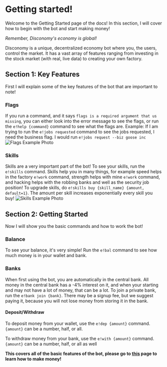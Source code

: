 # Getting started!

Welcome to the Getting Started page of the docs! In this section, I will cover how to begin with the bot and start making money!

*Remember, Disconomy's economy is global!*

Disconomy is a unique, decentralized economy bot where you, the users, control the market. It has a vast array of features ranging from investing in the stock market (with real, live data) to creating your own factory.

## Section 1: Key Features

First I will explain some of the key features of the bot that are important to note!

### Flags

If you run a command, and it says `flags is a required argument that us missing`, you can either look into the error message to see the flags, or run the `e!help {command}` command to see what the flags are. Example: If I am trying to run the `e!jobs requested` command to see the jobs requested, I need the business flag. I would run `e!jobs request --biz goose inc`
![Flags Example Photo](https://cdn.discordapp.com/attachments/815628413733306409/977305957249986580/unknown.png)

### Skills

Skills are a very important part of the bot! To see your skills, run the `e!skills` command. Skills help you in many things, for example speed helps in the factory `e!work` command, strength helps with mine `e!work` command, and hacking helps with the robbing banks and well as the security job position! To upgrade skills, do `e!skills buy {skill_name} {amount, default=1}`. The amount per skill increases exponentially every skill you buy!
![Skills Example Photo](https://images-ext-2.discordapp.net/external/4pwYqsnuIDIz7txTr_v26r_anbpC-etzKbUc9Vo7VDM/https/i.imgur.com/qxf7JjO.png)


## Section 2: Getting Started

Now I will show you the basic commands and how to work the bot!

### Balance

To see your balance, it's very simple! Run the `e!bal` command to see how much money is in your wallet and bank.

### Banks

When first using the bot, you are automatically in the central bank. All money in the central bank has a -4% interest on it, and when your starting and may not have a lot of money, that can be a lot. To join a private bank, run the `e!bank join {bank}`. There may be a signup fee, but we suggest paying it, because you will not lose money from storing it in the bank.

#### Deposit/Withdraw

To deposit money from your wallet, use the `e!dep {amount}` command.
`{amount}` can be a number, half, or all.

To withdraw money from your bank, use the `e!with {amount}` command.
`{amount}` can be a number, half, or all as well

**This covers all of the basic features of the bot, please go to [this](/docs/getting-started/making-money) page to learn how to make money!**